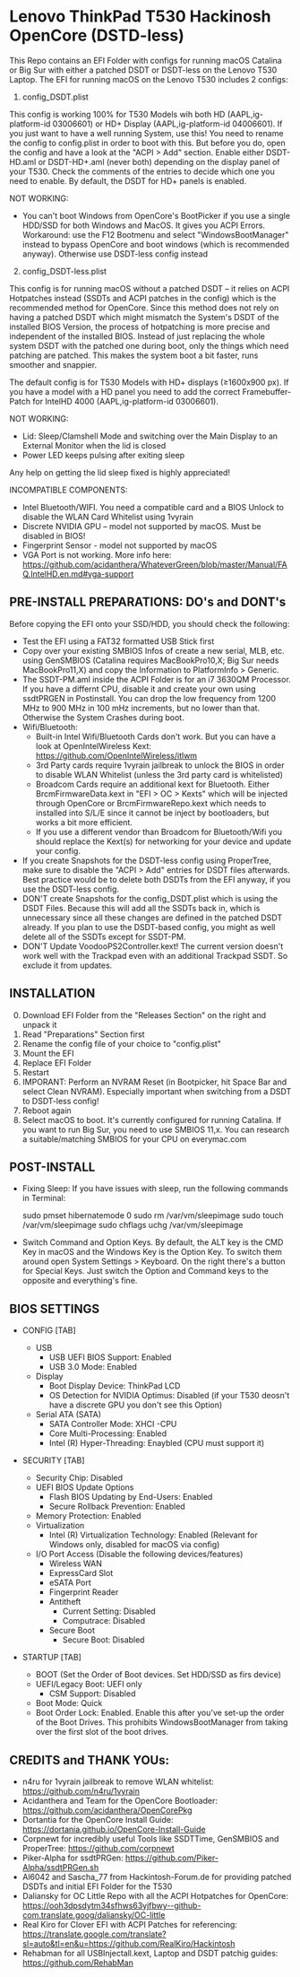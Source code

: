 # Lenovo ThinkPad T530 Hackinosh OpenCore (DSTD-less)

This Repo contains an EFI Folder with configs for running macOS Catalina or Big Sur with either a patched DSDT or DSDT-less on the Lenovo T530 Laptop. The EFI for running macOS on the Lenovo T530 includes 2 configs:

1. config_DSDT.plist

This config is working 100% for T530 Models wih both HD (AAPL,ig-platform-id 03006601) or HD+ Display (AAPL,ig-platform-id 04006601). If you just want to have
a well running System, use this! You need to rename the config to config.plist in order to boot with this. But before you do, open the config and have a look at the "ACPI > Add" section. Enable either DSDT-HD.aml or DSDT-HD+.aml (never both) depending on the display panel of your T530. Check the comments of the entries to decide which one you need to enable. By default, the DSDT for HD+ panels is enabled.

NOT WORKING:

- You can't boot Windows from OpenCore's BootPicker if you use a single HDD/SSD for both Windows and MacOS. It gives you ACPI Errors. Workaround: use the F12 Bootmenu and select "WindowsBootManager" instead to bypass OpenCore and boot windows (which is recommended anyway). Otherwise use DSDT-less config instead

2. config_DSDT-less.plist

This config is for running macOS without a patched DSDT – it relies on ACPI Hotpatches instead (SSDTs and ACPI patches in the config) which is the recommended method for OpenCore. Since this method does not rely on having a patched DSDT which might mismatch the System's DSDT of the installed BIOS Version, the process of hotpatching is more precise and independent of the installed BIOS. Instead of just replacing the whole system DSDT with the patched one during boot, only the things which need patching are patched. This makes the system boot a bit faster, runs smoother and snappier. 

The default config is for T530 Models with HD+ displays (≥1600x900 px). If you have a model with a HD panel you need to add the correct Framebuffer-Patch for IntelHD 4000 (AAPL,ig-platform-id 03006601).

NOT WORKING:

- Lid: Sleep/Clamshell Mode and switching over the Main Display to an External Monitor when the lid is closed
- Power LED keeps pulsing after exiting sleep

Any help on getting the lid sleep fixed is highly appreciated!

INCOMPATIBLE COMPONENTS:

- Intel Bluetooth/WIFI. You need a compatible card and a BIOS Unlock to disable the WLAN Card Whitelist using 1vyrain
- Discrete NVIDIA GPU – model not supported by macOS. Must be disabled in BIOS!
- Fingerprint Sensor - model not supported by macOS
- VGA Port is not working. More info here: https://github.com/acidanthera/WhateverGreen/blob/master/Manual/FAQ.IntelHD.en.md#vga-support

## PRE-INSTALL PREPARATIONS: DO's and DONT's

Before copying the EFI onto your SSD/HDD, you should check the following:

- Test the EFI using a FAT32 formatted USB Stick first
- Copy over your existing SMBIOS Infos of create a new serial, MLB, etc. using GenSMBIOS (Catalina requires MacBookPro10,X; Big Sur needs MacBookPro11,X) and copy the Information to PlatformInfo > Generic.
- The SSDT-PM.aml inside the ACPI Folder is for an i7 3630QM Processor. If you have a differnt CPU, disable it and create your own using ssdtPRGEN in Postinstall. You can drop the low frequency from 1200 MHz to 900 MHz in 100 mHz increments, but no lower than that. Otherwise the System Crashes during boot.
- Wifi/Bluetooth:
    - Built-in Intel Wifi/Bluetooth Cards don't work. But you can have a look at OpenIntelWireless Kext: https://github.com/OpenIntelWireless/itlwm
    - 3rd Party cards require 1vyrain jailbreak to unlock the BIOS in order to disable WLAN Whitelist (unless the 3rd party card is whitelisted)
    - Broadcom Cards require an additional kext for Bluetooth. Either BrcmFirmwareData.kext in "EFI > OC > Kexts" which will be injected through OpenCore or
      BrcmFirmwareRepo.kext which needs to installed into S/L/E since it cannot be inject by bootloaders, but works a bit more efficient.
    - If you use a different vendor than Broadcom for Bluetooth/Wifi you should replace the Kext(s) for networking for your device and update your config.
- If you create Snapshots for the DSDT-less config using ProperTree, make sure to disable the "ACPI > Add" entries for DSDT files afterwards. Best practice would be to delete both DSDTs from the EFI anyway, if you use the DSDT-less config.
- DON'T create Snapshots for the config_DSDT.plist which is using the DSDT Files. Because this will add all the SSDTs back in, which is unnecessary since all these changes are defined in the patched DSDT already. If you plan to use the DSDT-based config, you might as well delete all of the SSDTs except for SSDT-PM.
- DON'T Update VoodooPS2Controller.kext! The current version doesn't work well with the Trackpad even with an additional Trackpad SSDT. So exclude it from updates.

## INSTALLATION

0. Download EFI Folder from the "Releases Section" on the right and unpack it
1. Read "Preparations" Section first
2. Rename the config file of your choice to "config.plist"
3. Mount the EFI
4. Replace EFI Folder
5. Restart
6. IMPORANT: Perform an NVRAM Reset (in Bootpicker, hit Space Bar and select Clean NVRAM). Especially important when switching from a DSDT to DSDT-less config!
7. Reboot again
8. Select macOS to boot. It's currently configured for running Catalina. If you want to run Big Sur, you need to use SMBIOS 11,x. You can research a suitable/matching SMBIOS for your CPU on everymac.com

## POST-INSTALL

- Fixing Sleep: If you have issues with sleep, run the following commands in Terminal:

	sudo pmset hibernatemode 0
	sudo rm /var/vm/sleepimage
	sudo touch /var/vm/sleepimage
	sudo chflags uchg /var/vm/sleepimage
	
- Switch Command and Option Keys. By default, the ALT key is the CMD Key in macOS and the Windows Key is the Option Key. To switch them around open System Settings > Keyboard. On the right there's a button for Special Keys. Just switch the Option and Command keys to the opposite and everything's fine.
	

## BIOS SETTINGS

- CONFIG [TAB]
	- USB
		- USB UEFI BIOS Support: Enabled
        - USB 3.0 Mode: Enabled
    - Display
        - Boot Display Device: ThinkPad LCD
        - OS Detection for NVIDIA Optimus: Disabled (if your T530 deosn't have a discrete GPU you don't see this Option)
    - Serial ATA (SATA)
        - SATA Controller Mode: XHCI
	-CPU
		- Core Multi-Processing: Enabled
		- Intel (R) Hyper-Threading: Enaybled (CPU must support it)

- SECURITY [TAB]
	- Security Chip: Disabled
	- UEFI BIOS Update Options
		- Flash BIOS Updating by End-Users: Enabled
		- Secure Rollback Prevention: Enabled
	- Memory Protection: Enabled
	- Virtualization
		- Intel (R) Virtualization Technology: Enabled (Relevant for Windows only, disabled for macOS via config)
	- I/O Port Access (Disable the following devices/features)
		- Wireless WAN
		- ExpressCard Slot
		- eSATA Port
		- Fingerprint Reader
		- Antitheft
			- Current Setting: Disabled
			- Computrace: Disabled
		- Secure Boot
			- Secure Boot: Disabled

- STARTUP [TAB]
	- BOOT (Set the Order of Boot devices. Set HDD/SSD as firs device)
	- UEFI/Legacy Boot: UEFI only
		- CSM Support: Disabled
	- Boot Mode: Quick
	- Boot Order Lock: Enabled. Enable this after you've set-up the order of the Boot Drives. This prohibits WindowsBootManager from taking over the first slot of the boot drives.
		
## CREDITS and THANK YOUs:

- n4ru for 1vyrain jailbreak to remove WLAN whitelist: https://github.com/n4ru/1vyrain
- Acidanthera and Team for the OpenCore Bootloader: https://github.com/acidanthera/OpenCorePkg
- Dortantia for the OpenCore Install Guide: https://dortania.github.io/OpenCore-Install-Guide
- Corpnewt for incredibly useful Tools like SSDTTime, GenSMBIOS and ProperTree: https://github.com/corpnewt
- Piker-Alpha for ssdtPRGen: https://github.com/Piker-Alpha/ssdtPRGen.sh
- Al6042 and Sascha_77 from Hackintosh-Forum.de for providing patched DSDTs and initial EFI Folder for the T530
- Daliansky for OC Little Repo with all the ACPI Hotpatches for OpenCore: https://ooh3dpsdytm34sfhws63yjfbwy--github-com.translate.goog/daliansky/OC-little
- Real Kiro for Clover EFI with ACPI Patches for referencing: https://translate.google.com/translate?sl=auto&tl=en&u=https://github.com/RealKiro/Hackintosh
- Rehabman for all USBInjectall.kext, Laptop and DSDT patchig guides: https://github.com/RehabMan
